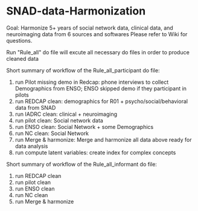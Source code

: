# SNAD-data-Harmonization

Goal: Harmonize 5+ years of social network data, clinical data, and neuroimaging data from 6 sources and softwares
Please refer to Wiki for questions.

Run "Rule_all" do file will excute all necessary do files in order to produce cleaned data

Short summary of workflow of the Rule_all_participant do file:
1. run Pilot missing demo in Redcap: phone interviews to collect Demographics from ENSO; ENSO skipped demo if they participant in pilots
2. run REDCAP clean: demographics for R01 + psycho/social/behavioral data from SNAD
3. run IADRC clean: clinical + neuroimaging
4. run pilot clean: Social network data
5. run ENSO clean: Social Network + some Demographics
6. run NC clean: Social Network 
7. run Merge & harmonize: Merge and harmonize all data above ready for data analysis 
8. run compute latent variables: create index for complex concepts


Short summary of workflow of the Rule_all_informant do file:
1. run REDCAP clean 
2. run pilot clean
3. run ENSO clean
4. run NC clean
5. run Merge & harmonize 

